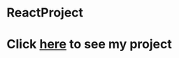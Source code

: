# ReactProject

<h1> Click <a href="https://react-project-evr3.vercel.app" target="_blank" rel="noopener noreferrer">here</a> to see my project </h1>

